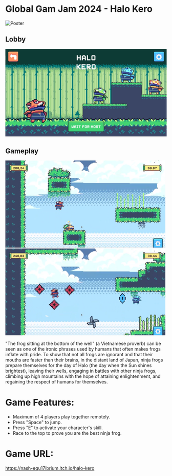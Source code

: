 # Global Gam Jam 2024 - Halo Kero

![Poster](Poster/Poster.png)

## Lobby
![image](Poster/Lobby.png)

## Gameplay
<img src="Poster/gameplay.png" width="500" />      <img src="Poster/gameplay1.png" width="500" />


"The frog sitting at the bottom of the well" (a Vietnamese proverb) can be seen as one of the ironic phrases used by humans that often makes frogs inflate with pride. To show that not all frogs are ignorant and that their mouths are faster than their brains, in the distant land of Japan, ninja frogs prepare themselves for the day of Halo (the day when the Sun shines brightest), leaving their wells, engaging in battles with other ninja frogs, climbing up high mountains with the hope of attaining enlightenment, and regaining the respect of humans for themselves.

# Game Features:
- Maximum of 4 players play together remotely.
- Press "Space" to jump.
- Press "E" to activate your character's skill.
- Race to the top to prove you are the best ninja frog.

# Game URL:
https://nash-equ17ibrium.itch.io/halo-kero
